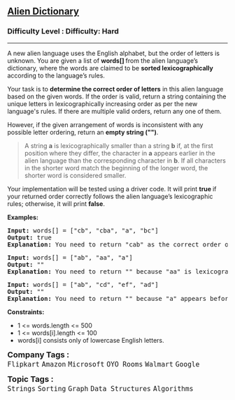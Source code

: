 <h2><a href="https://www.geeksforgeeks.org/problems/alien-dictionary/1?_gl=1*o52u0w*_up*MQ..*_gs*MQ..&gclid=CjwKCAjwwe2_BhBEEiwAM1I7sWLtrf7fSdHIouQQCYOVHTJwK5Vodl3li2_nsUGjkL2u79PzNl-2pxoCLRIQAvD_BwE">Alien Dictionary</a></h2><h3>Difficulty Level : Difficulty: Hard</h3><hr><div class="problems_problem_content__Xm_eO"><p>A new alien language uses the English alphabet, but the order of letters is unknown. You are given a list of <strong>words[] </strong>from the alien language’s dictionary, where the words are claimed to be <strong>sorted lexicographically</strong> according to the language’s rules.</p>
<p>Your task is to <strong>determine the correct order of letters</strong> in this alien language based on the given words. If the order is valid, return a string containing the unique letters in lexicographically increasing order as per the new language's rules. If there are multiple valid orders, return any one of them.</p>
<p>However, if the given arrangement of words is inconsistent with any possible letter ordering, return an <strong>empty string ("")</strong>.</p>
<blockquote>
<p>A string <strong>a</strong> is lexicographically smaller than a string <strong>b</strong> if, at the first position where they differ, the character in <strong>a</strong> appears earlier in the alien language than the corresponding character in <strong>b</strong>. If all characters in the shorter word match the beginning of the longer word, the shorter word is considered smaller.</p>
</blockquote>
<p>Your implementation will be tested using a driver code. It will print <strong>true </strong>if your returned order correctly follows the alien language’s lexicographic rules; otherwise, it will print <strong>false</strong>.</p>
<p><strong>Examples:</strong></p>
<pre><strong>Input:</strong> words[] = ["cb", "cba", "a", "bc"]<br><strong>Output:</strong> true<br><strong>Explanation: </strong>You need to return "cab" as the correct order of letters in the alien dictionary.</pre>
<pre><strong>Input: </strong>words[] = ["ab", "aa", "a"]<br><strong>Output:</strong> ""<br><strong>Explanation:</strong> You need to return "" because "aa" is lexicographically larger than "a", making the order invalid.</pre>
<pre><strong>Input:</strong> words[] = ["ab", "cd", "ef", "ad"]<br><strong>Output:</strong> ""<br><strong>Explanation:</strong> You need to return "" because "a" appears before "e", but then "e" appears before "a", which contradicts the ordering rules.</pre>
<p><strong>Constraints:</strong></p>
<ul>
<li>1 &lt;= words.length &lt;= 500</li>
<li>1 &lt;= words[i].length &lt;= 100</li>
<li>words[i] consists only of lowercase English letters.</li>
</ul></div><p><span style=font-size:18px><strong>Company Tags : </strong><br><code>Flipkart</code>&nbsp;<code>Amazon</code>&nbsp;<code>Microsoft</code>&nbsp;<code>OYO Rooms</code>&nbsp;<code>Walmart</code>&nbsp;<code>Google</code>&nbsp;<br><p><span style=font-size:18px><strong>Topic Tags : </strong><br><code>Strings</code>&nbsp;<code>Sorting</code>&nbsp;<code>Graph</code>&nbsp;<code>Data Structures</code>&nbsp;<code>Algorithms</code>&nbsp;